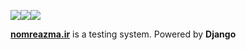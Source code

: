 ![](https://github.com/Online-test-system-Nomre/Nomreazma/actions/workflows/ci.yml/badge.svg)![](https://github.com/Online-test-system-Nomre/Nomreazma/actions/workflows/django.yml/badge.svg)![](https://github.com/Online-test-system-Nomre/Nomreazma/actions/workflows/codeql-analysis.yml/badge.svg)

[**nomreazma.ir**](https://nomreazma.ir/) is a testing system. Powered by **Django**
